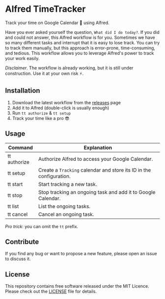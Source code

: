 # Alfred TimeTracker

Track your time on Google Calendar 📅 using Alfred.

Have you ever asked yourself the question, `What did I do today?`.
If you did and could not answer, this Alfred workflow is for you.
Sometimes we have so many different tasks and interrupt that it is easy to lose track.
You can try to track them manually, but this approach is error-prone, time-consuming, and tedious.
This workflow allows you to leverage Alfred's power to track your work easily.

*Disclaimer*. The workflow is already working, but it is still under construction. Use it at your own risk ⚡.

## Installation

1. Download the latest workflow from the [releases](https://github.com/davidepedranz/timetracker/releases) page
2. Add it to Alfred (double-click is usually enough)
3. Run `tt authorize` & `tt setup`
4. Track your time like a pro 😎

## Usage

| Command      | Explanation                                                         |
| ------------ | ------------------------------------------------------------------- |
| tt authorize | Authorize Alfred to access your Google Calendar.                    |
| tt setup     | Create a `Tracking` calendar and store its ID in the configuration. |
| tt start     | Start tracking a new task.                                          |
| tt stop      | Stop tracking an ongoing task and add it to Google Calendar.        |
| tt list      | List the ongoing tasks.                                             |
| tt cancel    | Cancel an ongoing task.                                             |

*Pro trick*: you can omit the `tt` prefix.

## Contribute

If you find any bug or want to propose a new feature, please open an issue to discuss it.

## License

This repository contains free software released under the MIT Licence.
Please check out the [LICENSE](./LICENSE) file for details.
